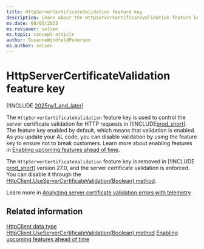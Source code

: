 ```yaml
---
title: HttpServerCertificateValidation feature key
description: Learn about the HttpServerCertificateValidation feature key.
ms.date: 08/05/2025
ms.reviewer: solsen
ms.topic: concept-article
author: SusanneWindfeldPedersen
ms.author: solsen
---
```


# HttpServerCertificateValidation feature key

[!INCLUDE [2025rw1_and_later](includes/2025rw1_and_later.md)]

The `HttpServerCertificateValidation` feature key is used to control the server certificate validation for HTTP requests in [!INCLUDE[prod_short](includes/prod_short.md)]. The feature key enabled by default, which means that validation is enabled. As you update your AL code, you can disable validation by using the feature key to ensure not to break customers. Learn more about enabling features in [Enabling upcoming features ahead of time](/dynamics365/business-central/dev-itpro/administration/feature-management).

The `HttpServerCertificateValidation` feature key is removed in [!INCLUDE [prod_short](includes/prod_short.md)] version 27.0, and the server certificate validation is enforced. You can disable it through the [HttpClient.UseServerCertificateValidation(Boolean) method](methods-auto/httpclient/httpclient-useservercertificatevalidation-method.md).

Learn more in [Analyzing server certificate validation errors with telemetry](../administration/telemetry-webservices-outgoing-certificate-validation-errors.md)

## Related information

[HttpClient data type](methods-auto/httpclient/httpclient-data-type.md)  
[HttpClient.UseServerCertificateValidation(Boolean) method](methods-auto/httpclient/httpclient-useservercertificatevalidation-method.md)
[Enabling upcoming features ahead of time](/dynamics365/business-central/dev-itpro/administration/feature-management)  
